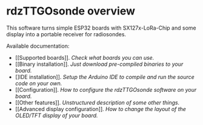 # rdzTTGOsonde overview

This software turns simple ESP32 boards with SX127x-LoRa-Chip and some display into a portable receiver for radiosondes.

Available documentation:
- [[Supported boards]]. _Check what boards you can use._
- [[Binary installation]]. _Just download pre-compiled binaries to your board._
- []IDE installation]]. _Setup the Arduino IDE to compile and run the source code on your own._
- [[Configuration]]. _How to configure the rdzTTGOsonde software on your board._
- [[Other features]]. _Unstructured description of some other things._
- [[Advanced display configuration]]. _How to change the layout of the OLED/TFT display of your board._

